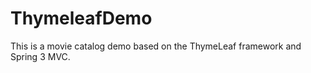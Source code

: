 ThymeleafDemo
=============

This is a movie catalog demo based on the ThymeLeaf framework and Spring 3 MVC.
